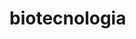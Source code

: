 # biotecnologia
<!DOCTYPE html>
<html lang='pt-br'>
<head>
<meta charset='UTF>
Representa os estudos na área de biotecnologia marinha que utilizam organismos marítimos e moléculas derivadas dos mesmos para a criação de algum tipo de tecnologia inovadora. A biotecnologia azul é uma das mais multidisciplinares, pois consegue gerar tecnologias que podem ser aplicadas em todas as outras áreas da biotecnologia. Por exemplo, na produção de novos medicamentos, na produção de alimentos, na agricultura e em pesquisas.
Os ecossistemas marinhos proporcionam condições ambientais únicas para contribuir com o suprimento sustentável de alimentos, energia, biomateriais e para a saúde humana e ambiental. Alguns serviços ou produtos já foram desenvolvidos a partir da biotecnologia azul são exemplos substâncias para produção de medicamentos, extração de colágeno de esponjas, controle de pragas, algas com funções nutritivas e muito mais! Além disso, os serviços ecossistêmicos oferecidos pela biodiversidade marinha têm um papel importante na restauração e conservação do ambiente marinho.
